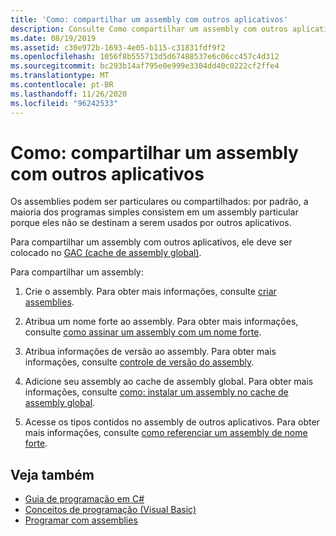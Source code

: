 ```yaml
---
title: 'Como: compartilhar um assembly com outros aplicativos'
description: Consulte Como compartilhar um assembly com outros aplicativos no .NET. Os assemblies podem ser privados (o padrão) ou compartilhado. Para compartilhar um assembly, coloque-o no GAC.
ms.date: 08/19/2019
ms.assetid: c30e972b-1693-4e05-b115-c31831fdf9f2
ms.openlocfilehash: 1056f8b555713d5d67488537e6c06cc457c4d312
ms.sourcegitcommit: bc293b14af795e0e999e3304dd40c0222cf2ffe4
ms.translationtype: MT
ms.contentlocale: pt-BR
ms.lasthandoff: 11/26/2020
ms.locfileid: "96242533"
---
```

# <a name="how-to-share-an-assembly-with-other-applications"></a>Como: compartilhar um assembly com outros aplicativos

Os assemblies podem ser particulares ou compartilhados: por padrão, a maioria dos programas simples consistem em um assembly particular porque eles não se destinam a serem usados por outros aplicativos.  

Para compartilhar um assembly com outros aplicativos, ele deve ser colocado no [GAC (cache de assembly global)](gac.md).  
  
Para compartilhar um assembly:
  
1. Crie o assembly. Para obter mais informações, consulte [criar assemblies](../../standard/assembly/create.md).  
  
2. Atribua um nome forte ao assembly. Para obter mais informações, consulte [como assinar um assembly com um nome forte](../../standard/assembly/sign-strong-name.md).  
  
3. Atribua informações de versão ao assembly. Para obter mais informações, consulte [controle de versão do assembly](../../standard/assembly/versioning.md).  
  
4. Adicione seu assembly ao cache de assembly global. Para obter mais informações, consulte [como: instalar um assembly no cache de assembly global](install-assembly-into-gac.md).  
  
5. Acesse os tipos contidos no assembly de outros aplicativos. Para obter mais informações, consulte [como referenciar um assembly de nome forte](../../standard/assembly/reference-strong-named.md).  
  
## <a name="see-also"></a>Veja também

- [Guia de programação em C#](../../../api/index.md)
- [Conceitos de programação (Visual Basic)](../../../api/index.md)
- [Programar com assemblies](../../standard/assembly/index.md)
